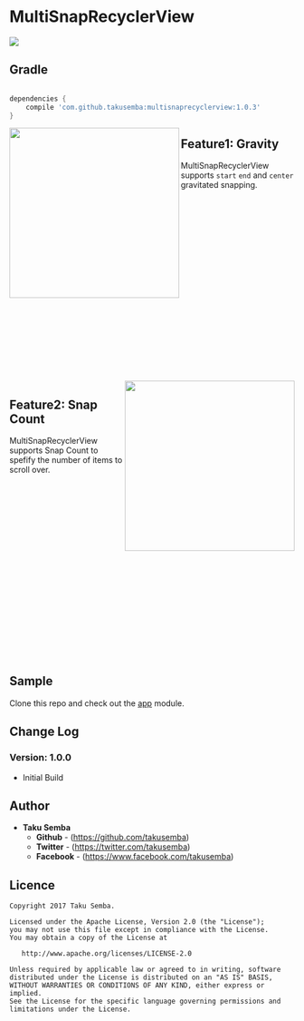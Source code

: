 # MultiSnapRecyclerView

<img src="https://github.com/TakuSemba/MultiSnapRecyclerView/blob/master/arts/logo.png">

## Gradle

```groovy

dependencies {
    compile 'com.github.takusemba:multisnaprecyclerview:1.0.3'
}


```

<img src="https://github.com/TakuSemba/MultiSnapRecyclerView/blob/master/arts/gravity.gif" align="left" width="300">

## Feature1: Gravity
MultiSnapRecyclerView supports `start` `end` and `center` gravitated snapping.
<br/>
<br/>
<br/>
<br/>
<br/>
<br/>
<br/>
<br/>
<br/>
<br/>
<br/>
<br/>
<br/>
<br/>
<br/>
<br/>
<br/>
<br/>


<br/>
<br/>

<img src="https://github.com/TakuSemba/MultiSnapRecyclerView/blob/master/arts/snap_count.gif" align="right" width="300">

## Feature2: Snap Count
MultiSnapRecyclerView supports Snap Count to spefify the number of items to scroll over.
<br/>
<br/>
<br/>
<br/>
<br/>
<br/>
<br/>
<br/>
<br/>
<br/>
<br/>
<br/>
<br/>
<br/>
<br/>
<br/>
<br/>
<br/>
<br/>
<br/>

## Sample
Clone this repo and check out the [app](https://github.com/TakuSemba/MultiSnapRecyclerView/tree/master/app) module.

## Change Log

### Version: 1.0.0

  * Initial Build


## Author

* **Taku Semba**
    * **Github** - (https://github.com/takusemba)
    * **Twitter** - (https://twitter.com/takusemba)
    * **Facebook** - (https://www.facebook.com/takusemba)

## Licence
```
Copyright 2017 Taku Semba.

Licensed under the Apache License, Version 2.0 (the "License");
you may not use this file except in compliance with the License.
You may obtain a copy of the License at

   http://www.apache.org/licenses/LICENSE-2.0

Unless required by applicable law or agreed to in writing, software
distributed under the License is distributed on an "AS IS" BASIS,
WITHOUT WARRANTIES OR CONDITIONS OF ANY KIND, either express or implied.
See the License for the specific language governing permissions and
limitations under the License.
```
